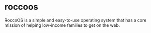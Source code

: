 # roccoos
RoccoOS is a simple and easy-to-use operating system that has a core mission of helping low-income families to get on the web.
